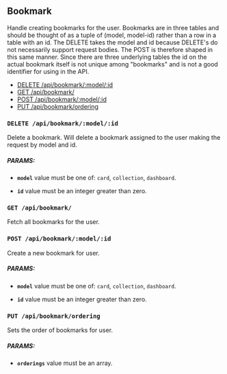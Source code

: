 ## Bookmark

Handle creating bookmarks for the user. Bookmarks are in three tables and should be thought of as a tuple of (model,
  model-id) rather than a row in a table with an id. The DELETE takes the model and id because DELETE's do not
  necessarily support request bodies. The POST is therefore shaped in this same manner. Since there are three
  underlying tables the id on the actual bookmark itself is not unique among "bookmarks" and is not a good
  identifier for using in the API.

  - [DELETE /api/bookmark/:model/:id](#delete-apibookmarkmodelid)
  - [GET /api/bookmark/](#get-apibookmark)
  - [POST /api/bookmark/:model/:id](#post-apibookmarkmodelid)
  - [PUT /api/bookmark/ordering](#put-apibookmarkordering)

### `DELETE /api/bookmark/:model/:id`

Delete a bookmark. Will delete a bookmark assigned to the user making the request by model and id.

##### PARAMS:

*  **`model`** value must be one of: `card`, `collection`, `dashboard`.

*  **`id`** value must be an integer greater than zero.

### `GET /api/bookmark/`

Fetch all bookmarks for the user.

### `POST /api/bookmark/:model/:id`

Create a new bookmark for user.

##### PARAMS:

*  **`model`** value must be one of: `card`, `collection`, `dashboard`.

*  **`id`** value must be an integer greater than zero.

### `PUT /api/bookmark/ordering`

Sets the order of bookmarks for user.

##### PARAMS:

*  **`orderings`** value must be an array.